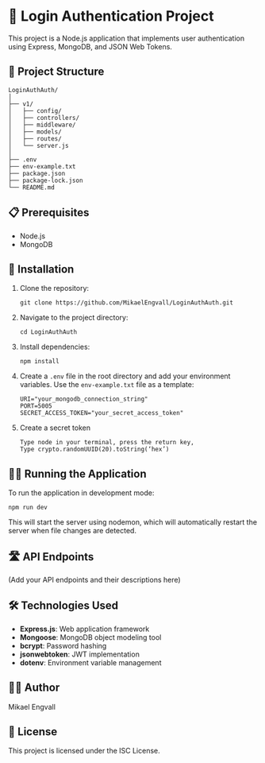 # 🔐 Login Authentication Project

This project is a Node.js application that implements user authentication using Express, MongoDB, and JSON Web Tokens.

## 📁 Project Structure

```
LoginAuthAuth/
│
├── v1/
│   ├── config/
│   ├── controllers/
│   ├── middleware/
│   ├── models/
│   ├── routes/
│   └── server.js
│
├── .env
├── env-example.txt
├── package.json
├── package-lock.json
└── README.md
```

## 📋 Prerequisites

- Node.js
- MongoDB

## 🚀 Installation

1. Clone the repository:
   ```
   git clone https://github.com/MikaelEngvall/LoginAuthAuth.git
   ```

2. Navigate to the project directory:
   ```
   cd LoginAuthAuth
   ```

3. Install dependencies:
   ```
   npm install
   ```

4. Create a `.env` file in the root directory and add your environment variables. Use the `env-example.txt` file as a template:
   ```
   URI="your_mongodb_connection_string"
   PORT=5005
   SECRET_ACCESS_TOKEN="your_secret_access_token"
   ```
5. Create a secret token
   ```
   Type node in your terminal, press the return key,
   Type crypto.randomUUID(20).toString(‘hex’)
   ```

## 🏃‍♂️ Running the Application

To run the application in development mode:

```
npm run dev
```

This will start the server using nodemon, which will automatically restart the server when file changes are detected.

## 🛣️ API Endpoints

(Add your API endpoints and their descriptions here)

## 🛠️ Technologies Used

- **Express.js**: Web application framework
- **Mongoose**: MongoDB object modeling tool
- **bcrypt**: Password hashing
- **jsonwebtoken**: JWT implementation
- **dotenv**: Environment variable management

## 👨‍💻 Author

Mikael Engvall

## 📄 License

This project is licensed under the ISC License.
